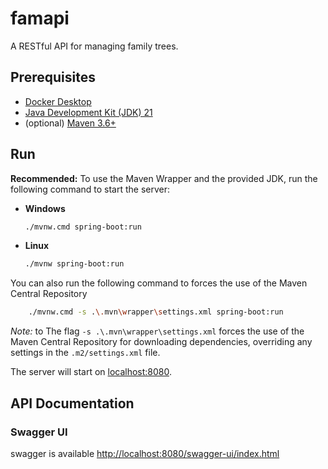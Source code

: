 # famapi
A RESTful API for managing family trees.

## Prerequisites
- [Docker Desktop](https://www.docker.com/products/docker-desktop/)
- [Java Development Kit (JDK) 21](https://github.com/adoptium/temurin21-binaries/releases/download/jdk-21.0.5%2B11/OpenJDK21U-jdk_x64_windows_hotspot_21.0.5_11.zip)
- (optional) [Maven 3.6+](https://maven.apache.org/download.cgi)

## Run
**Recommended:** To use the Maven Wrapper and the provided JDK, run the following command to start the server:

- **Windows**
    ```bash
    ./mvnw.cmd spring-boot:run
    ```
- **Linux**
    ```bash
    ./mvnw spring-boot:run
    ```

You can also run the following command to forces the use of the Maven Central Repository
```bash
    ./mvnw.cmd -s .\.mvn\wrapper\settings.xml spring-boot:run
```
*Note:*  to The flag `-s .\.mvn\wrapper\settings.xml` forces the use of the Maven Central Repository for downloading dependencies, overriding any settings in the `.m2/settings.xml` file.

The server will start on [localhost:8080](http://localhost:8080).


## API Documentation
### Swagger UI 
swagger is available [http://localhost:8080/swagger-ui/index.html](swagger-ui)